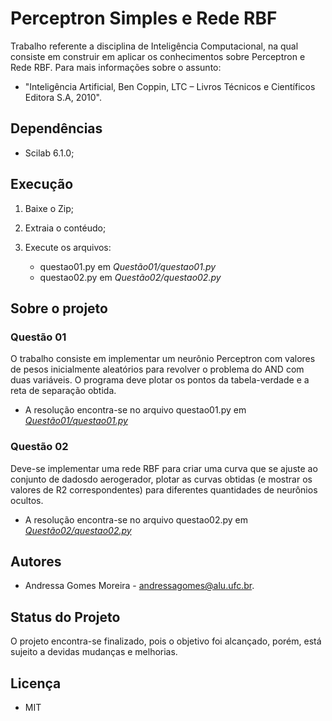 # Perceptron Simples e Rede RBF
Trabalho referente a disciplina de Inteligência Computacional, na qual consiste em construir  em aplicar os conhecimentos sobre Perceptron e Rede RBF. Para mais informações sobre o assunto: 

- "Inteligência Artificial, Ben Coppin, LTC – Livros Técnicos e Científicos Editora S.A, 2010".

## Dependências

- Scilab 6.1.0;

## Execução

1. Baixe o Zip;
2. Extraia o contéudo;
3. Execute os arquivos:

    - questao01.py em *Questão01/questao01.py*
    - questao02.py em *Questão02/questao02.py*

## Sobre o projeto

### Questão 01

O trabalho consiste em implementar um neurônio Perceptron com valores de pesos inicialmente aleatórios para revolver o problema do AND com duas variáveis. O programa deve plotar os pontos da tabela-verdade e a reta de separação obtida.

   - A resolução encontra-se no arquivo questao01.py em [*Questão01/questao01.py*](https://github.com/andressagomes26/rede_RBF/tree/master/Quest%C3%A3o1)

### Questão 02

Deve-se implementar uma rede RBF para criar uma curva que se ajuste ao conjunto de dadosdo aerogerador, plotar as curvas obtidas (e mostrar os valores de R2 correspondentes) para diferentes quantidades de neurônios ocultos.

   - A resolução encontra-se no arquivo questao02.py em [*Questão02/questao02.py*](https://github.com/andressagomes26/rede_RBF/tree/master/Quest%C3%A3o2)

## Autores
- Andressa Gomes Moreira - andressagomes@alu.ufc.br.

## Status do Projeto
O projeto encontra-se finalizado, pois o objetivo foi alcançado, porém, está sujeito a devidas mudanças e melhorias. 

## Licença
- MIT
